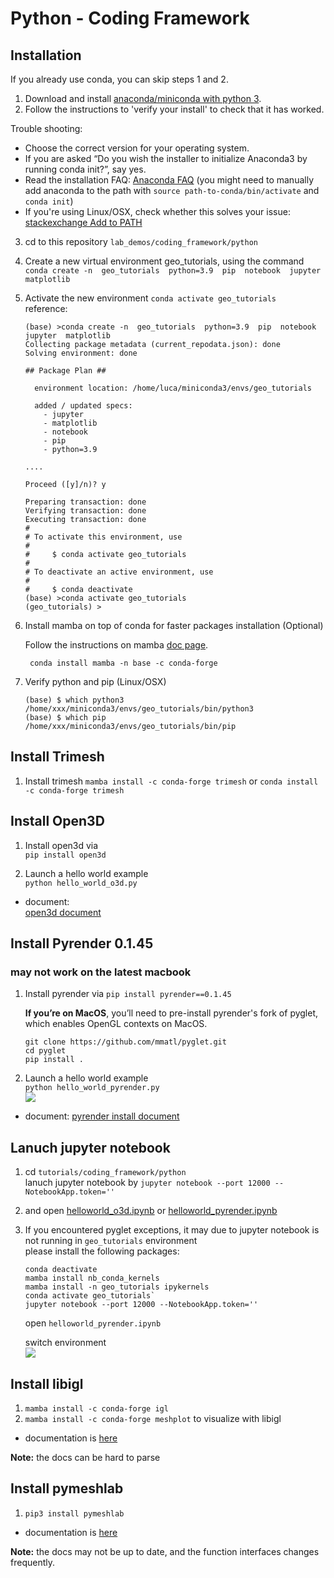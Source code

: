 # Python - Coding Framework

## Installation   
If you already use conda, you can skip steps 1 and 2.
1. Download and install [anaconda/miniconda with python 3](https://docs.anaconda.com/miniconda/install/).
2. Follow the instructions to 'verify your install' to check that it has worked.

Trouble shooting:
- Choose the correct version for your operating system.
- If you are asked “Do you wish the installer to initialize Anaconda3 by running conda init?”, say yes.
- Read the installation FAQ: [Anaconda FAQ]( https://docs.anaconda.com/anaconda/user-guide/faq/#installing-anaconda ) (you might need to manually add anaconda to the path with `source path-to-conda/bin/activate` and `conda init`)
- If you're using Linux/OSX, check whether this solves your issue: [stackexchange Add to PATH]( https://askubuntu.com/questions/760311/anaconda-i-have-to-type-export-path-anaconda3-bin-path-everytime-i-rerun )


3. cd to this repository `lab_demos/coding_framework/python`
4. Create a new virtual environment geo_tutorials, using the command   
````conda create -n  geo_tutorials  python=3.9  pip  notebook  jupyter  matplotlib````

5. Activate the new environment
`conda activate geo_tutorials`  
reference:
    ````
    (base) >conda create -n  geo_tutorials  python=3.9  pip  notebook  jupyter  matplotlib
    Collecting package metadata (current_repodata.json): done
    Solving environment: done
    
    ## Package Plan ##
    
      environment location: /home/luca/miniconda3/envs/geo_tutorials
    
      added / updated specs:
        - jupyter
        - matplotlib
        - notebook
        - pip
        - python=3.9

    ....

    Proceed ([y]/n)? y

    Preparing transaction: done
    Verifying transaction: done
    Executing transaction: done
    #
    # To activate this environment, use
    #
    #     $ conda activate geo_tutorials
    #
    # To deactivate an active environment, use
    #
    #     $ conda deactivate 
    (base) >conda activate geo_tutorials 
    (geo_tutorials) > 
    ````
6. Install mamba on top of conda for faster packages installation (Optional)

    Follow the instructions on mamba [doc page](https://mamba.readthedocs.io/en/latest/installation.html).

    ` conda install mamba -n base -c conda-forge`

7. Verify python and pip (Linux/OSX)
    ````
    (base) $ which python3
    /home/xxx/miniconda3/envs/geo_tutorials/bin/python3
    (base) $ which pip
    /home/xxx/miniconda3/envs/geo_tutorials/bin/pip
    ```` 

## Install Trimesh 

1. Install trimesh
   `mamba install -c conda-forge trimesh`
   or
   `conda install -c conda-forge trimesh`
    
## Install Open3D 

1. Install open3d via  
    `pip install open3d`
    
2. Launch a hello world example    
    `python hello_world_o3d.py `  
    
* document:  
[open3d document](http://www.open3d.org/docs/release/introduction.html)  

## Install Pyrender 0.1.45
### may not work on the latest macbook

1. Install pyrender via 
   `pip install pyrender==0.1.45` 
   
    **If you’re on MacOS**, 
    you’ll need to pre-install pyrender's fork of pyglet, which enables OpenGL contexts on MacOS.
    ```
    git clone https://github.com/mmatl/pyglet.git
    cd pyglet
    pip install .
   ```
2. Launch a hello world example    
    `python hello_world_pyrender.py `  
    ![]( ../imgs/hello.jpg )
    
* document: 
[pyrender install document](https://pyrender.readthedocs.io/en/latest/install/index.html)  
    
    
## Lanuch jupyter notebook
1. cd `tutorials/coding_framework/python`  
    lanuch jupyter notebook by 
    `jupyter notebook --port 12000 --NotebookApp.token=''`  
    
2. and open [helloworld_o3d.ipynb](helloworld_o3d.ipynb) or [helloworld_pyrender.ipynb](helloworld_pyrender.ipynb)

3. If you encountered pyglet exceptions, it may due to jupyter notebook is not running in `geo_tutorials` environment  
     please install the following packages:
     ```
     conda deactivate
     mamba install nb_conda_kernels
     mamba install -n geo_tutorials ipykernels
     conda activate geo_tutorials`
     jupyter notebook --port 12000 --NotebookApp.token=''
     ```
     open `helloworld_pyrender.ipynb`

     switch environment  
     ![](../imgs/jupyter.png)

## Install libigl
1. `mamba install -c conda-forge igl`
2. `mamba install -c conda-forge meshplot` to visualize with libigl

* documentation is [here](https://libigl.github.io/libigl-python-bindings/igl_docs/)

**Note:** the docs can be hard to parse

## Install pymeshlab
1. `pip3 install pymeshlab`

* documentation is [here](https://pymeshlab.readthedocs.io/en/latest/intro.html)

**Note:** the docs may not be up to date, and the function interfaces changes frequently.
